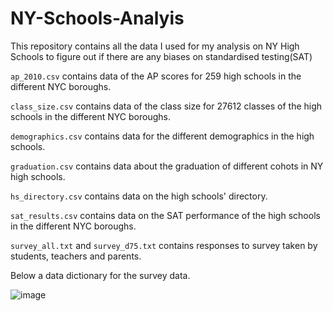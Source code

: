 # NY-Schools-Analyis
This repository contains all the data I used for my analysis on NY High Schools to figure out if there are any biases on standardised testing(SAT)

`ap_2010.csv` contains data of the AP scores for 259 high schools in the different NYC boroughs.

`class_size.csv` contains data of the class size for 27612 classes of the high schools in the different NYC boroughs. 

`demographics.csv` contains data for the different demographics in the high schools.

`graduation.csv` contains data about the graduation of different cohots in NY high schools.

`hs_directory.csv` contains data on the high schools' directory.

`sat_results.csv` contains data on the SAT performance of the high schools in the different NYC boroughs. 

`survey_all.txt` and `survey_d75.txt` contains responses to survey taken by students, teachers and parents.

Below a data dictionary for the survey data.

![image](https://user-images.githubusercontent.com/104331036/176583452-34c7fabe-d171-4d50-b80b-c8009e0ee1ed.png)

